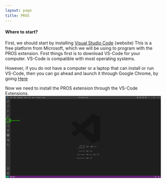 ```yaml
---
layout: page
title: PROS
---
```


#### Where to start?

First, we should start by installing [Visual Studio Code](https://code.visualstudio.com/) (website) 
This is a free platform from Microsoft, which we will be using to program with the PROS extension. First things first is to download VS-Code for your computer. VS-Code is compatible with most operating systems. 

However, if you do not have a computer or a laptop that can install or run VS-Code, then you can go ahead and launch it through Google Chrome, by going [Here](https://vscode.dev/)

Now we need to install the PROS extension through the VS-Code Extensions. 
![VSCODE EXTENSIONS](/tutorials/imgs/Extensionsimg.png)


